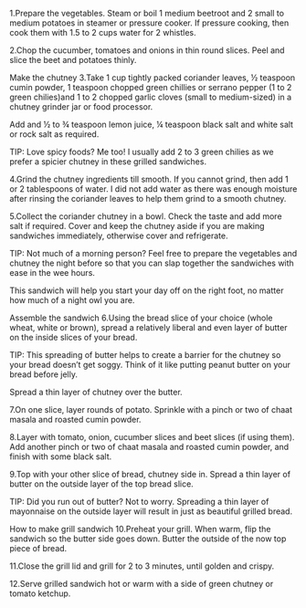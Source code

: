 
1.Prepare the vegetables. Steam or boil 1 medium beetroot and 2 small to medium potatoes in steamer or pressure cooker. If pressure cooking, then cook them with 1.5 to 2 cups water for 2 whistles.

2.Chop the cucumber, tomatoes and onions in thin round slices. Peel and slice the beet and potatoes thinly.

Make the chutney
3.Take 1 cup tightly packed coriander leaves, ½ teaspoon cumin powder, 1 teaspoon chopped green chillies or serrano pepper (1 to 2 green chilies)and 1 to 2 chopped garlic cloves (small to medium-sized) in a chutney grinder jar or food processor.

Add and ½ to ¾ teaspoon lemon juice, ¼ teaspoon black salt and white salt or rock salt as required.

TIP: Love spicy foods? Me too! I usually add 2 to 3 green chilies as we prefer a spicier chutney in these grilled sandwiches. 

4.Grind the chutney ingredients till smooth. If you cannot grind, then add 1 or 2 tablespoons of water. I did not add water as there was enough moisture after rinsing the coriander leaves to help them grind to a smooth chutney.

5.Collect the coriander chutney in a bowl. Check the taste and add more salt if required. Cover and keep the chutney aside if you are making sandwiches immediately, otherwise cover and refrigerate.

TIP: Not much of a morning person? Feel free to prepare the vegetables and chutney the night before so that you can slap together the sandwiches with ease in the wee hours.

This sandwich will help you start your day off on the right foot, no matter how much of a night owl you are.

Assemble the sandwich
6.Using the bread slice of your choice (whole wheat, white or brown), spread a relatively liberal and even layer of butter on the inside slices of your bread.

TIP: This spreading of butter helps to create a barrier for the chutney so your bread doesn’t get soggy. Think of it like putting peanut butter on your bread before jelly.

Spread a thin layer of chutney over the butter.

7.On one slice, layer rounds of potato. Sprinkle with a pinch or two of chaat masala and roasted cumin powder.

8.Layer with tomato, onion, cucumber slices and beet slices (if using them). Add another pinch or two of chaat masala and roasted cumin powder, and finish with some black salt.

9.Top with your other slice of bread, chutney side in. Spread a thin layer of butter on the outside layer of the top bread slice.

TIP: Did you run out of butter? Not to worry. Spreading a thin layer of mayonnaise on the outside layer will result in just as beautiful grilled bread.

How to make grill sandwich
10.Preheat your grill. When warm, flip the sandwich so the butter side goes down. Butter the outside of the now top piece of bread.

11.Close the grill lid and grill for 2 to 3 minutes, until golden and crispy. 

12.Serve grilled sandwich hot or warm with a side of green chutney or tomato ketchup.

